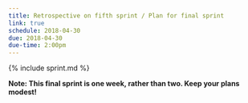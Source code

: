 ```yaml
---
title: Retrospective on fifth sprint / Plan for final sprint
link: true
schedule: 2018-04-30
due: 2018-04-30
due-time: 2:00pm
---
```

{% include sprint.md %}

**Note: This final sprint is one week, rather than two.  Keep your plans modest!**
